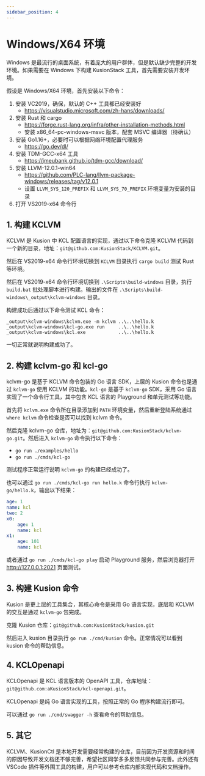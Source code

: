 ```yaml
---
sidebar_position: 4
---
```


# Windows/X64 环境

Windows 是最流行的桌面系统，有着庞大的用户群体，但是默认缺少完整的开发环境。如果需要在 Windows 下构建 KusionStack 工具，首先需要安装开发环境。

假设是 Windows/X64 环境，首先安装以下命令：

1. 安装 VC2019，确保，默认的 C++ 工具都已经安装好
   - https://visualstudio.microsoft.com/zh-hans/downloads/
1. 安装 Rust 和 cargo
   - https://forge.rust-lang.org/infra/other-installation-methods.html
   - 安装 x86_64-pc-windows-msvc 版本，配套 MSVC 编译器（待确认）
1. 安装 Go1.16+，必要时可以根据网络环境配置代理服务
   - https://go.dev/dl/
1. 安装 TDM-GCC-x64 工具
   - https://jmeubank.github.io/tdm-gcc/download/
1. 安装 LLVM-12.0.1-win64
   - https://github.com/PLC-lang/llvm-package-windows/releases/tag/v12.0.1
   - 设置 `LLVM_SYS_120_PREFIX` 和 `LLVM_SYS_70_PREFIX` 环境变量为安装的目录
1. 打开 VS2019-x64 命令行

## 1. 构建 KCLVM

KCLVM 是 Kusion 中 KCL 配置语言的实现，通过以下命令克隆 KCLVM 代码到一个新的目录，地址：`git@github.com:KusionStack/KCLVM.git`。

然后在 VS2019-x64 命令行环境切换到 `KCLVM` 目录执行 `cargo build` 测试 Rust 等环境。

然后在 VS2019-x64 命令行环境切换到 `.\Scripts\build-windows` 目录，执行 `build.bat` 批处理脚本进行构建。输出的文件在 `.\Scripts\build-windows\_output\kclvm-windows` 目录。

构建成功后通过以下命令测试 KCL 命令：

```
_output\kclvm-windows\kclvm.exe -m kclvm ..\..\hello.k
_output\kclvm-windows\kcl-go.exe run     ..\..\hello.k
_output\kclvm-windows\kcl.exe            ..\..\hello.k
```

一切正常就说明构建成功了。

## 2. 构建 kclvm-go 和 kcl-go

kclvm-go 是基于 KCLVM 命令包装的 Go 语言 SDK，上层的 Kusion 命令也是通过 `kclvm-go` 使用 KCLVM 的功能。`kcl-go` 是基于 `kclvm-go` SDK，采用 Go 语言实现了一个命令行工具，其中包含 KCL 语言的 Playground 和单元测试等功能。

首先将 `kclvm.exe` 命令所在目录添加到 `PATH` 环境变量，然后重新登陆系统通过 `where kclvm` 命令检查是否可以找到 kclvm 命令。

然后克隆 kclvm-go 仓库，地址为：`git@github.com:KusionStack/kclvm-go.git`。然后进入 `kclvm-go` 命令执行以下命令：

- `go run ./examples/hello`
- `go run ./cmds/kcl-go`

测试程序正常运行说明 `kclvm-go` 的构建已经成功了。

也可以通过 `go run ./cmds/kcl-go run hello.k` 命令行执行 `kclvm-go/hello.k`，输出以下结果：

```yaml
age: 1
name: kcl
two: 2
x0:
    age: 1
    name: kcl
x1:
    age: 101
    name: kcl
```

或者通过 `go run ./cmds/kcl-go play` 启动 Playground 服务，然后浏览器打开 http://127.0.0.1:2021 页面测试。


## 3. 构建 Kusion 命令

Kusion 是更上层的工具集合，其核心命令是采用 Go 语言实现，底层和 KCLVM 的交互是通过 `kclvm-go` 包完成。

克隆 Kusion 仓库：`git@github.com:KusionStack/kusion.git`

然后进入 kusion 目录执行 `go run ./cmd/kusion` 命令。正常情况可以看到 kusion 命令的帮助信息。

## 4. KCLOpenapi

KCLOpenapi 是 KCL 语言版本的 OpenAPI 工具，仓库地址：`git@github.com:aKusionStack/kcl-openapi.git`。

KCLOpenapi 是纯 Go 语言实现的工具，按照正常的 Go 程序构建流行即可。

可以通过 `go run ./cmd/swagger -h` 查看命令的帮助信息。


## 5. 其它

KCLVM、KusionCtl 是本地开发需要经常构建的仓库，目前因为开发资源和时间的原因导致开发文档还不够完善，希望社区同学多多反馈共同参与完善。此外还有 VSCode 插件等外围工具的构建，用户可以参考仓库内部实现代码和文档操作。
